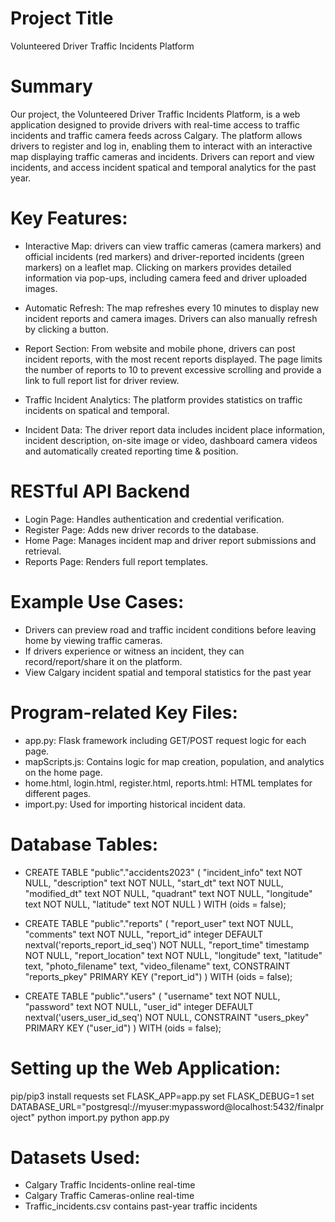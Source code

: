 

# Project Title
Volunteered Driver Traffic Incidents Platform

# Summary
Our project, the Volunteered Driver Traffic Incidents Platform, is a web application designed to provide drivers with real-time access to traffic incidents and traffic camera feeds across Calgary. The platform allows drivers to register and log in, enabling them to interact with an interactive map displaying traffic cameras and incidents. Drivers can report and view incidents, and access incident spatical and temporal analytics for the past year.

# Key Features:
* Interactive Map: drivers can view traffic cameras (camera markers) and official incidents (red markers) and driver-reported incidents (green markers) on a leaflet map. Clicking on markers provides detailed information via pop-ups, including camera feed and driver uploaded images.

* Automatic Refresh: The map refreshes every 10 minutes to display new incident reports and camera images. Drivers can also manually refresh by clicking a button.

* Report Section: From website and mobile phone, drivers can post incident reports, with the most recent reports displayed. The page limits the number of reports to 10 to prevent excessive scrolling and provide a link to full report list for driver review.

* Traffic Incident Analytics: The platform provides statistics on traffic incidents on spatical and temporal.

* Incident Data: The driver report data includes incident place information, incident description, on-site image or video, dashboard camera videos and automatically created reporting time & position.

# RESTful API Backend
* Login Page: Handles authentication and credential verification.
* Register Page: Adds new driver records to the database.
* Home Page: Manages incident map and driver report submissions and retrieval.
* Reports Page: Renders full report templates.

# Example Use Cases:
* Drivers can preview road and traffic incident conditions before leaving home by viewing traffic cameras.
* If drivers experience or witness an incident, they can record/report/share it on the platform.
* View Calgary incident spatial and temporal statistics for the past year

# Program-related Key Files:
* app.py: Flask framework including GET/POST request logic for each page.
* mapScripts.js: Contains logic for map creation, population, and analytics on the home page.
* home.html, login.html, register.html, reports.html: HTML templates for different pages.
* import.py: Used for importing historical incident data.

# Database Tables:
* CREATE TABLE "public"."accidents2023" (
    "incident_info" text NOT NULL,
    "description" text NOT NULL,
    "start_dt" text NOT NULL,
    "modified_dt" text NOT NULL,
    "quadrant" text NOT NULL,
    "longitude" text NOT NULL,
    "latitude" text NOT NULL
) WITH (oids = false);

* CREATE TABLE "public"."reports" (
    "report_user" text NOT NULL,
    "comments" text NOT NULL,
    "report_id" integer DEFAULT nextval('reports_report_id_seq') NOT NULL,
    "report_time" timestamp NOT NULL,
    "report_location" text NOT NULL,
    "longitude" text,
    "latitude" text,
    "photo_filename" text,
    "video_filename" text,
    CONSTRAINT "reports_pkey" PRIMARY KEY ("report_id")
) WITH (oids = false);

* CREATE TABLE "public"."users" (
    "username" text NOT NULL,
    "password" text NOT NULL,
    "user_id" integer DEFAULT nextval('users_user_id_seq') NOT NULL,
    CONSTRAINT "users_pkey" PRIMARY KEY ("user_id")
) WITH (oids = false);

# Setting up the Web Application:
pip/pip3 install requests
set FLASK_APP=app.py
set FLASK_DEBUG=1
set DATABASE_URL="postgresql://myuser:mypassword@localhost:5432/finalproject"
python import.py
python app.py

# Datasets Used:
* Calgary Traffic Incidents-online real-time
* Calgary Traffic Cameras-online real-time
* Traffic_incidents.csv contains past-year traffic incidents


